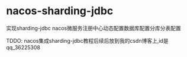 # nacos-sharding-jdbc

实现sharding-jdbc nacos微服务注册中心动态配置数据库配置分库分表配置

TDDO: nacos集成sharding-jdbc教程后续后放到我的csdn博客上,id是qq_36225308
